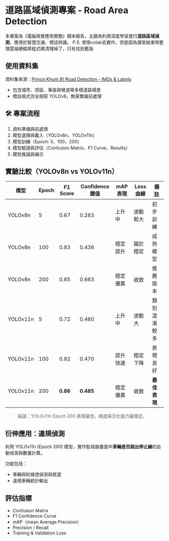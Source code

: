 # 道路區域偵測專案 - Road Area Detection

本專案為《電腦視覺應用實務》期末報告，主題為利用深度學習進行**道路區域偵測**，應用於智慧交通、標誌辨識。
P.S. 使用colab去實作，但是因為課堂結束時整理雲端硬碟將程式碼清理掉了，只有找到舊版

## 使用資料集

資料集來源：[Prince Khunt 的 Road Detection - IMGs & Labels](https://www.kaggle.com/datasets/princekumar25/road-detection-dataset)

- 包含城市、郊區、筆直與彎道等多樣道路場景
- 標註格式完全相容 YOLOv8，無需繁複前處理

## 🛠️ 專案流程

1. 資料準備與前處理
2. 模型選擇與載入（YOLOv8n、YOLOv11n）
3. 模型訓練（Epoch: 5、100、200）
4. 模型驗證與評估（Confusion Matrix、F1 Curve、Results）
5. 模型推論與展示

## 實驗比較（YOLOv8n vs YOLOv11n）

| 模型 | Epoch | F1 Score | Confidence 閾值 | mAP 表現 | Loss 曲線 | 備註 |
|------|-------|----------|------------------|-----------|-------------|------|
| YOLOv8n | 5 | 0.67 | 0.263 | 上升中 | 波動較大 | 初步訓練 |
| YOLOv8n | 100 | 0.83 | 0.436 | 穩定提升 | 趨於穩定 | 成熟模型 |
| YOLOv8n | 200 | 0.85 | 0.663 | 穩定優異 | 收斂 | 推薦版本 |
| YOLOv11n | 5 | 0.72 | 0.460 | 上升中 | 波動大 | 類別混淆較多 |
| YOLOv11n | 100 | 0.82 | 0.470 | 提升快速 | 穩定下降 | 表現良好 |
| YOLOv11n | 200 | **0.86** | **0.485** | 穩定優異 | 收斂 | **最佳表現** |

> 結論：YOLOv11n Epoch 200 表現最佳，精度與泛化能力最穩定。

## 衍伸應用：違規偵測

利用 YOLOv11n (Epoch 200) 模型，實作監視器畫面中**車輛是否超出停止線**的自動偵測與數量計算。

功能包括：

- 車輛與紅綠燈偵測與框選
- 違規車輛統計輸出

## 評估指標

- Confusion Matrix
- F1 Confidence Curve
- mAP（mean Average Precision）
- Precision / Recall
- Training & Validation Loss
